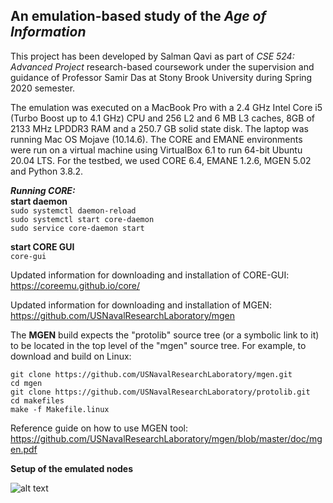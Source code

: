 ## An emulation-based study of the *Age of Information*

This project has been developed by Salman Qavi as part of *CSE 524: Advanced Project* research-based coursework under the supervision and guidance of Professor Samir Das at Stony Brook University during Spring 2020 semester.

The emulation was executed on a MacBook Pro with a 2.4 GHz Intel Core i5 (Turbo Boost up to 4.1 GHz) CPU and 256 L2 and 6 MB L3 caches, 8GB of 2133 MHz LPDDR3 RAM and a 250.7 GB solid state disk. The laptop was running Mac OS Mojave (10.14.6). The CORE and EMANE environments were run on a virtual machine using VirtualBox 6.1 to run 64-bit Ubuntu 20.04 LTS. For the testbed, we used CORE 6.4, EMANE 1.2.6, MGEN 5.02 and Python 3.8.2.

**_Running CORE:_**\
**start daemon**\
```sudo systemctl daemon-reload```\
```sudo systemctl start core-daemon```\
```sudo service core-daemon start```

**start CORE GUI**\
```core-gui```

Updated information for downloading and installation of CORE-GUI: 
https://coreemu.github.io/core/

Updated information for downloading and installation of MGEN:
https://github.com/USNavalResearchLaboratory/mgen

The **MGEN** build expects the "protolib" source tree (or a symbolic link to it) to
be located in the top level of the "mgen" source tree.  For example, to 
download and build on Linux:

```git clone https://github.com/USNavalResearchLaboratory/mgen.git```\
```cd mgen```\
```git clone https://github.com/USNavalResearchLaboratory/protolib.git```\
```cd makefiles```\
```make -f Makefile.linux```


Reference guide on how to use MGEN tool: 
https://github.com/USNavalResearchLaboratory/mgen/blob/master/doc/mgen.pdf

**Setup of the emulated nodes**

![alt text](https://github.com/salmanshokha/age-of-information/blob/master/network_schematics.png?raw=true)

